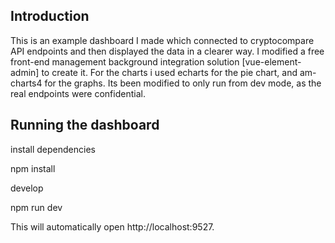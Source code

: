 ## Introduction


This is an example dashboard I made which connected to cryptocompare API endpoints and then displayed the data in a 
clearer way. I modified a free front-end management background integration solution [vue-element-admin] to create it. 
For the charts i used echarts for the pie chart, and am-charts4 for the graphs.
Its been modified to only run from dev mode, as the real endpoints were confidential. 

## Running the dashboard

install dependencies

npm install

develop

npm run dev

This will automatically open http://localhost:9527.
